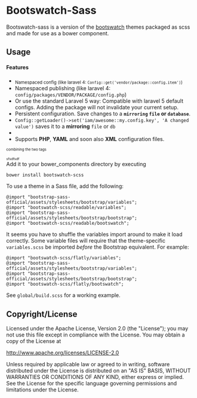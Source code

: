 Bootswatch-Sass
==========
<!-- test commit -->
Bootswatch-sass is a version of the [bootswatch](https://github.com/thomaspark/bootswatch) themes packaged as scss and made for use as a bower component.

Usage
-----

#### Features

- <sub>Namespaced config (like laravel 4: `Config::get('vendor/package::config.item')`)</sub>
- Namespaced publishing (like laravel 4: `config/packages/VENDOR/PACKAGE/config.php`)
- Or use the standard Laravel 5 way:     Compatible with laravel 5 default configs. Adding the package will not invalidate your current setup. 
- Persistent configuration. Save changes to a **`mirroring` `file` or `database`**.
- `Config::getLoader()->set('iam/awesome::my.config.key', 'A changed value')` saves it to a **mirroring** `file` or `db`
- 
- Supports **PHP**, **YAML** and soon also **XML** configuration files.

<sub><sup>combining the two tags</sup></sub>


<div style="font-size: 9px">sfsdfsdf
</div>
Add it to your bower_components directory by executing

    bower install bootswatch-scss

To use a theme in a Sass file, add the following:

    @import "bootstrap-sass-official/assets/stylesheets/bootstrap/variables";
    @import "bootswatch-scss/readable/variables";
    @import "bootstrap-sass-official/assets/stylesheets/bootstrap/bootstrap";
    @import "bootswatch-scss/readable/bootswatch";

It seems you have to shuffle the variables import around to make it load correctly. Some variable files will require that the theme-specific `variables.scss` be imported *before* the Bootstrap equivalent. For example:

    @import "bootswatch-scss/flatly/variables";
    @import "bootstrap-sass-official/assets/stylesheets/bootstrap/variables";
    @import "bootstrap-sass-official/assets/stylesheets/bootstrap/bootstrap";
    @import "bootswatch-scss/flatly/bootswatch";

See `global/build.scss` for a working example.

Copyright/License
-----

Licensed under the Apache License, Version 2.0 (the "License"); you may not use this file except in compliance with the License. You may obtain a copy of the License at

http://www.apache.org/licenses/LICENSE-2.0

Unless required by applicable law or agreed to in writing, software distributed under the License is distributed on an "AS IS" BASIS, WITHOUT WARRANTIES OR CONDITIONS OF ANY KIND, either express or implied. See the License for the specific language governing permissions and limitations under the License.
